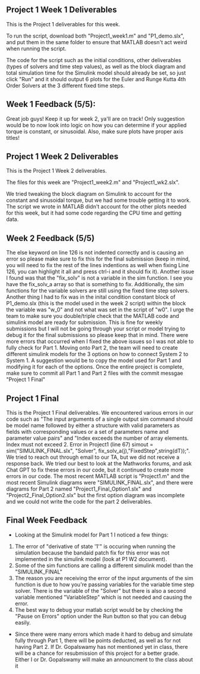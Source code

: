## Project 1 Week 1 Deliverables

This is the Project 1 deliverables for this week. 

To run the script, download both "Project1_week1.m" and "P1_demo.slx", and put them in the same folder to ensure that MATLAB doesn't act weird when running the script. 

The code for the script such as the initial conditions, other deliverables (types of solvers and time step values), as well as the block diagram and total simulation time for the Simulink model should already be set, so just click "Run" and it should output 6 plots for the Euler and Runge Kutta 4th Order Solvers at the 3 different fixed time steps. 


## Week 1 Feedback (5/5):
Great job guys! Keep it up for week 2, ya'll are on track! Only suggestion would be to now look into logic on how you can determine if your applied torque is constant, or sinusoidal. Also, make sure plots have proper axis titles!


## Project 1 Week 2 Deliverables

This is the Project 1 Week 2 deliverables. 

The files for this week are "Project1_week2.m" and "Project1_wk2.slx".

We tried tweaking the block diagram on Simulink to account for the constant and sinusoidal torque, but we had some trouble getting it to work. The script we wrote in MATLAB didn't account for the other plots needed for this week, but it had some code regarding the CPU time and getting data.


## Week 2 Feedback (5/5)
The else keyword on line 126 is not indented correctly and is causing an error so please make sure to fix this for the final submission (keep in mind, you will need to fix the rest of the lines indentions as well when fixing Line 126, you can highlight it all and press ctrl-i and it should fix it). Another issue I found was that the "fix_solv" is not a variable in the sim function. I see you have the fix_solv_a array so that is something to fix. Additionally, the sim functions for the variable solvers are still using the fixed time step solvers. Another thing I had to fix was in the inital condition constant block of P1_demo.slx (this is the model used in the week 2 script) within the block the variable was "w_0" and not what was set in the script of "w0". I urge the team to make sure you double/triple check that the MATLAB code and simulink model are ready for submission. This is fine for weekly submissions but I will not be going through your script or model trying to debug it for the final submissions so please keep that in mind. There were more errors that occurred when I fixed the above issues so I was not able to fully check for Part 1. Moving onto Part 2, the team will need to create different simulink models for the 3 options on how to connect System 2 to System 1. A suggestion would be to copy the model used for Part 1 and modifying it for each of the options. Once the entire project is complete, make sure to commit all Part 1 and Part 2 files with the commit messgae "Project 1 Final"


## Project 1 Final
This is the Project 1 Final deliverables. We encountered various errors in our code such as "The input arguments of a single output sim command should be model name followed by either a structure with valid parameters as fields with corresponding values or a set of parameters name and parameter value pairs" and "Index exceeds the number of array elements. Index must not exceed 2. Error in Project1 (line 67) simout = sim("SIMULINK_FINAL.slx", "Solver", fix_solv_a(j),"FixedStep",string(dT));". We tried to reach out through email to our TA, but we did not receive a response back. We tried our best to look at the Mathworks forums, and ask Chat GPT to fix these errors in our code, but it continued to create more errors in our code. The most recent MATLAB script is "Project1.m" and the most recent Simulink diagrams were "SIMULINK_FINAL.slx", and there were diagrams for Part 2 named "Project1_Final_Option1.slx" and "Project2_Final_Option2.slx" but the first option diagram was incomplete and we could not write the code for the part 2 deliverables.  

## Final Week Feedback
- Looking at the Simulink model for Part 1 I noticed a few things: 
1) The error of "derivative of state '1'" is occuring when running the simulation because the bandaid patch fix for this error was not implemented in the simulink model (look at P1 W2 document).
2) Some of the sim functions are calling a different simulink model than the "SIMULINK_FINAL"
3) The reason you are receiving the error of the input arguments of the sim function is due to how you're passing variables for the variable time step solver. There is the variable of the "Solver" but there is also a second variable mentioned "VariableStep" which is not needed and causing the error.
4) The best way to debug your matlab script would be by checking the "Pause on Errors" option under the Run button so that you can debug easily.
- Since there were many errors which made it hard to debug and simulate fully through Part 1, there will be points deducted, as well as for not having Part 2. If Dr. Gopalswamy has not mentioned yet in class, there will be a chance for resubmission of this project for a better grade. Either I or Dr. Gopalswamy will make an announcment to the class about it 
